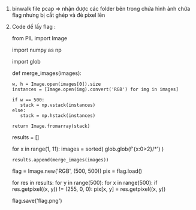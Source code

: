 1. binwalk file pcap => nhận được các folder bên trong chứa hình ảnh chứa flag nhưng bị cắt ghép và đè pixel lên
2. Code dể lấy flag : 

   from PIL import Image

   import numpy as np
   
   import glob

   def merge_images(images):
   
       w, h = Image.open(images[0]).size
       instances = [Image.open(img).convert('RGB') for img in images]

       if w == 500:
          stack = np.vstack(instances)
       else:
          stack = np.hstack(instances)

       return Image.fromarray(stack)

   results = []
   
   for x in range(1, 11):
       images = sorted(
          glob.glob(f'{x:0>2}/*')
       )
       
       results.append(merge_images(images))

   flag = Image.new('RGB', (500, 500))
   pix = flag.load()

   for res in results:
       for y in range(500):
           for x in range(500):
               if res.getpixel((x, y)) != (255, 0, 0):
                  pix[x, y] = res.getpixel((x, y))

   flag.save('flag.png')
